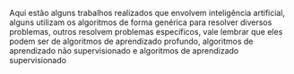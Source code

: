 Aqui estão alguns trabalhos realizados que envolvem inteligência artificial, alguns utilizam os algoritmos de forma genérica para resolver diversos problemas, outros resolvem problemas específicos, vale lembrar que eles podem ser de algoritmos de aprendizado profundo, algoritmos de aprendizado não supervisionado e algoritmos de aprendizado supervisionado